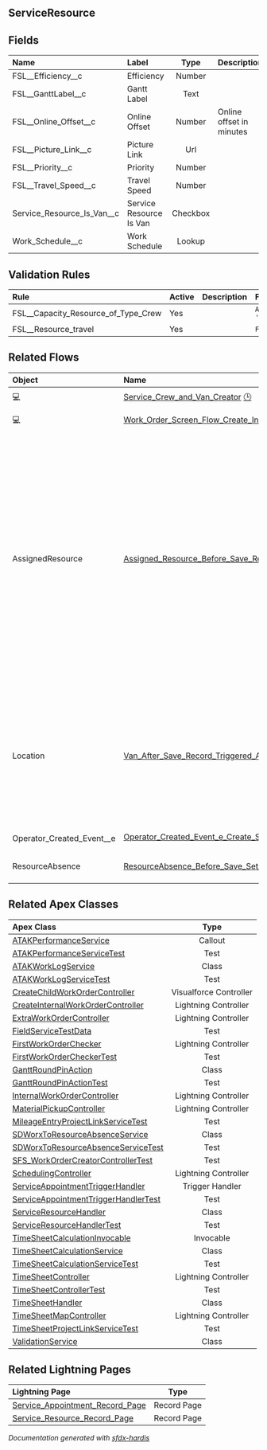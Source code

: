 ## ServiceResource

<!-- Object description -->

## Fields

| Name      | Label | Type | Description |
| :-------- | :---- | :--: | :---------- | 
| FSL__Efficiency__c | Efficiency | Number | <!-- --> |
| FSL__GanttLabel__c | Gantt Label | Text | <!-- --> |
| FSL__Online_Offset__c | Online Offset | Number | Online offset in minutes |
| FSL__Picture_Link__c | Picture Link | Url | <!-- --> |
| FSL__Priority__c | Priority | Number | <!-- --> |
| FSL__Travel_Speed__c | Travel Speed | Number | <!-- --> |
| Service_Resource_Is_Van__c | Service Resource Is Van | Checkbox | <!-- --> |
| Work_Schedule__c | Work Schedule | Lookup | <!-- --> |

## Validation Rules

| Rule      | Active | Description | Formula |
| :-------- | :---- | :---------- | :------ |
| FSL__Capacity_Resource_of_Type_Crew | Yes |  | `AND(IsCapacityBased,ISPICKVAL(ResourceType, 'C'))` |
| FSL__Resource_travel | Yes |  | `FSL__Travel_Speed__c <= 0` |


## Related Flows

| Object | Name      | Type | Description |
| :----  | :-------- | :--: | :---------- | 
| 💻 | [Service_Crew_and_Van_Creator](../flows/Service_Crew_and_Van_Creator.md) [🕒](../flows/Service_Crew_and_Van_Creator-history.md) |  Screen Flow | <!-- --> |
| 💻 | [Work_Order_Screen_Flow_Create_Internal_Work](../flows/Work_Order_Screen_Flow_Create_Internal_Work.md) [🕒](../flows/Work_Order_Screen_Flow_Create_Internal_Work-history.md) |  Screen Flow | <!-- --> |
| AssignedResource | [Assigned_Resource_Before_Save_Record_Triggered_Identify_Assigned_Resource_Type](../flows/Assigned_Resource_Before_Save_Record_Triggered_Identify_Assigned_Resource_Type.md) |  Record Before Save | For reporting purposes, this flow will allow identifying the type of resource assigned to a service appointment. <br/>This flow will also allow the identification of whether the assigned resource is linked to a system admin user for the purpose of timesheet entry creation. |
| Location | [Van_After_Save_Record_Triggered_Assign_Van_to_Lead_Crew_Member](../flows/Van_After_Save_Record_Triggered_Assign_Van_to_Lead_Crew_Member.md) |  Record After Save | This flow populates the Van field on the service resource record of the lead van crew member, allowing him to log the products consumed. |
| Operator_Created_Event__e | [Operator_Created_Event_e_Create_Service_Resource](../flows/Operator_Created_Event_e_Create_Service_Resource.md) [🕒](../flows/Operator_Created_Event_e_Create_Service_Resource-history.md) |  Platform Event | <!-- --> |
| ResourceAbsence | [ResourceAbsence_Before_Save_Set_Timesheet_Id](../flows/ResourceAbsence_Before_Save_Set_Timesheet_Id.md) |  Record After Save | <!-- --> |


## Related Apex Classes

| Apex Class | Type |
| :----      | :--: | 
| [ATAKPerformanceService](../apex/ATAKPerformanceService.md) | Callout |
| [ATAKPerformanceServiceTest](../apex/ATAKPerformanceServiceTest.md) | Test |
| [ATAKWorkLogService](../apex/ATAKWorkLogService.md) | Class |
| [ATAKWorkLogServiceTest](../apex/ATAKWorkLogServiceTest.md) | Test |
| [CreateChildWorkOrderController](../apex/CreateChildWorkOrderController.md) | Visualforce Controller |
| [CreateInternalWorkOrderController](../apex/CreateInternalWorkOrderController.md) | Lightning Controller |
| [ExtraWorkOrderController](../apex/ExtraWorkOrderController.md) | Lightning Controller |
| [FieldServiceTestData](../apex/FieldServiceTestData.md) | Test |
| [FirstWorkOrderChecker](../apex/FirstWorkOrderChecker.md) | Lightning Controller |
| [FirstWorkOrderCheckerTest](../apex/FirstWorkOrderCheckerTest.md) | Test |
| [GanttRoundPinAction](../apex/GanttRoundPinAction.md) | Class |
| [GanttRoundPinActionTest](../apex/GanttRoundPinActionTest.md) | Test |
| [InternalWorkOrderController](../apex/InternalWorkOrderController.md) | Lightning Controller |
| [MaterialPickupController](../apex/MaterialPickupController.md) | Lightning Controller |
| [MileageEntryProjectLinkServiceTest](../apex/MileageEntryProjectLinkServiceTest.md) | Test |
| [SDWorxToResourceAbsenceService](../apex/SDWorxToResourceAbsenceService.md) | Class |
| [SDWorxToResourceAbsenceServiceTest](../apex/SDWorxToResourceAbsenceServiceTest.md) | Test |
| [SFS_WorkOrderCreatorControllerTest](../apex/SFS_WorkOrderCreatorControllerTest.md) | Test |
| [SchedulingController](../apex/SchedulingController.md) | Lightning Controller |
| [ServiceAppointmentTriggerHandler](../apex/ServiceAppointmentTriggerHandler.md) | Trigger Handler |
| [ServiceAppointmentTriggerHandlerTest](../apex/ServiceAppointmentTriggerHandlerTest.md) | Test |
| [ServiceResourceHandler](../apex/ServiceResourceHandler.md) | Class |
| [ServiceResourceHandlerTest](../apex/ServiceResourceHandlerTest.md) | Test |
| [TimeSheetCalculationInvocable](../apex/TimeSheetCalculationInvocable.md) | Invocable |
| [TimeSheetCalculationService](../apex/TimeSheetCalculationService.md) | Class |
| [TimeSheetCalculationServiceTest](../apex/TimeSheetCalculationServiceTest.md) | Test |
| [TimeSheetController](../apex/TimeSheetController.md) | Lightning Controller |
| [TimeSheetControllerTest](../apex/TimeSheetControllerTest.md) | Test |
| [TimeSheetHandler](../apex/TimeSheetHandler.md) | Class |
| [TimeSheetMapController](../apex/TimeSheetMapController.md) | Lightning Controller |
| [TimeSheetProjectLinkServiceTest](../apex/TimeSheetProjectLinkServiceTest.md) | Test |
| [ValidationService](../apex/ValidationService.md) | Class |


## Related Lightning Pages

| Lightning Page | Type |
| :----      | :--: | 
| [Service_Appointment_Record_Page](../pages/Service_Appointment_Record_Page.md) |  Record Page |
| [Service_Resource_Record_Page](../pages/Service_Resource_Record_Page.md) |  Record Page |


_Documentation generated with [sfdx-hardis](https://sfdx-hardis.cloudity.com)_
